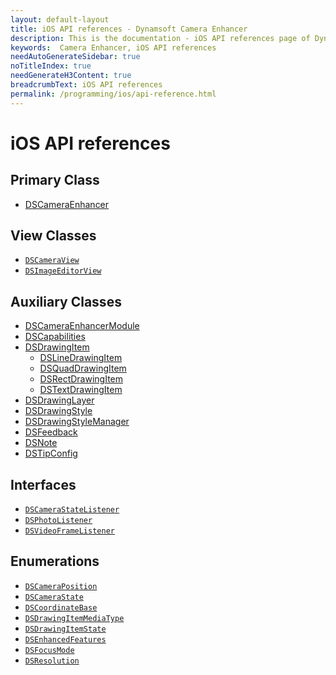 ```yaml
---
layout: default-layout
title: iOS API references - Dynamsoft Camera Enhancer
description: This is the documentation - iOS API references page of Dynamsoft Camera Enhancer.
keywords:  Camera Enhancer, iOS API references
needAutoGenerateSidebar: true
noTitleIndex: true
needGenerateH3Content: true
breadcrumbText: iOS API references
permalink: /programming/ios/api-reference.html
---
```


# iOS API references

## Primary Class

* [DSCameraEnhancer](primary-api/camera-enhancer.md)

## View Classes

* [`DSCameraView`](auxiliary-api/camera-view.md)
* [`DSImageEditorView`](auxiliary-api/image-editor-view.md)

## Auxiliary Classes

* [DSCameraEnhancerModule](auxiliary-api/camera-enhancer-module.md)
* [DSCapabilities](auxiliary-api/capabilities.md)
* [DSDrawingItem](auxiliary-api/drawing-item.md)
  * [DSLineDrawingItem](auxiliary-api/line-drawing-item.md)
  * [DSQuadDrawingItem](auxiliary-api/quad-drawing-item.md)
  * [DSRectDrawingItem](auxiliary-api/rect-drawing-item.md)
  * [DSTextDrawingItem](auxiliary-api/text-drawing-item.md)
* [DSDrawingLayer](auxiliary-api/drawing-layer.md)
* [DSDrawingStyle](auxiliary-api/drawing-style.md)
* [DSDrawingStyleManager](auxiliary-api/drawing-style-manager.md)
* [DSFeedback](auxiliary-api/feedback.md)
* [DSNote](auxiliary-api/note.md)
* [DSTipConfig](auxiliary-api/tip-config.md)

## Interfaces

* [`DSCameraStateListener`](auxiliary-api/camera-state-listener.md)
* [`DSPhotoListener`](auxiliary-api/photo-listener.md)
* [`DSVideoFrameListener`](auxiliary-api/video-frame-listener.md)

## Enumerations

* [`DSCameraPosition`]()
* [`DSCameraState`]()
* [`DSCoordinateBase`]()
* [`DSDrawingItemMediaType`]()
* [`DSDrawingItemState`]()
* [`DSEnhancedFeatures`]()
* [`DSFocusMode`]()
* [`DSResolution`]()
